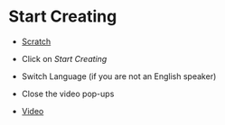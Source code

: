 # Start Creating


* [Scratch](https://scratch.mit.edu/)
* Click on *Start Creating*
* Switch Language (if you are not an English speaker)
* Close the video pop-ups

* [Video](https://he.code-maven.com/scratch-1-first-steps)


